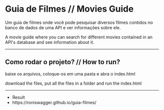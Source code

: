 # Guia de Filmes // Movies Guide

Um guia de filmes onde você pode pesquisar diversos filmes contidos no banco de dados de uma API e ver informações sobre ele.

A movie guide where you can search for different movies contained in an API's database and see information about it.

<hr></hr>

<h2>Como rodar o projeto? // How to run?</h2>

baixe os arquivos, coloque-os em uma pasta e abra o index.html

download the files, put all the files in a folder and run the index.html

<hr></hr>

<ul>
  <li>Result</li>
  <li>https://roniswagger.github.io/guia-filmes/</li>
</ul>
